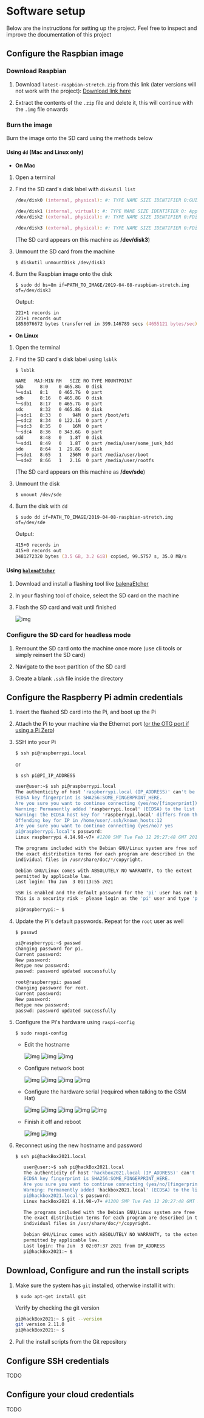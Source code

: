 # Software setup

Below are the instructions for setting up the project. Feel free to inspect and improve the documentation of this project

## Configure the Raspbian image

### Download Raspbian

1. Download `latest-raspbian-stretch.zip` from this link (later versions will not work with the project): [Download link here](https://downloads.raspberrypi.org/raspbian/images/raspbian-2019-04-09/)

2. Extract the contents of the `.zip` file and delete it, this will continue with the `.img` file onwards

### Burn the image

Burn the image onto the SD card using the methods below

#### Using `dd` (Mac and Linux only)

- **On Mac**

1. Open a terminal

2. Find the SD card's disk label with `diskutil list`
  
   ```zsh
   /dev/disk0 (internal, physical): #: TYPE NAME SIZE IDENTIFIER 0:GUID_partition_scheme *800.2 GB disk0 1: EFI WRONG_DISK 209.7 MB disk0s1 2:Apple_CoreStorage WRONG_DISK 799.3 GB disk0s2 3: Apple_Boot WRONG_DISK 650.0 MBdisk0s3

   /dev/disk1 (internal, virtual): #: TYPE NAME SIZE IDENTIFIER 0: Apple_HFS WRONG_DISK+798.9 GB disk1 Logical Volume on disk0s2 00000000-0000-0000-0000-000000000000Unlocked Encrypted
   /dev/disk2 (external, physical): #: TYPE NAME SIZE IDENTIFIER 0:FDisk_partition_scheme *15.8 GB disk2 1: Windows_NTFS WRONG_DISK 15.8 GB disk2s1

   /dev/disk3 (external, physical): #: TYPE NAME SIZE IDENTIFIER 0:FDisk_partition_scheme *31.9 GB disk3 1: Windows_FAT_32 RIGHT_DISK 43.5 MB disk3s1 2:Linux 31.9 GB disk3s2
   ```

   (The SD card appears on this machine as **/dev/disk3**)

3. Unmount the SD card from the machine

   `$ diskutil unmountDisk /dev/disk3`

4. Burn the Raspbian image onto the disk

   `$ sudo dd bs=8m if=PATH_TO_IMAGE/2019-04-08-raspbian-stretch.img of=/dev/disk3`

   Output:

   ```zsh
   221+1 records in 
   221+1 records out 
   1858076672 bytes transferred in 399.146789 secs (4655121 bytes/sec)
   ```

- **On Linux**

1. Open the terminal
2. Find the SD card's disk label using `lsblk`

   `$ lsblk`

   ```zsh
   NAME   MAJ:MIN RM   SIZE RO TYPE MOUNTPOINT
   sda      8:0    0 465.8G  0 disk 
   └─sda1   8:1    0 465.7G  0 part 
   sdb      8:16   0 465.8G  0 disk 
   └─sdb1   8:17   0 465.7G  0 part 
   sdc      8:32   0 465.8G  0 disk 
   ├─sdc1   8:33   0    94M  0 part /boot/efi
   ├─sdc2   8:34   0 122.1G  0 part /
   ├─sdc3   8:35   0    16M  0 part 
   └─sdc4   8:36   0 343.6G  0 part 
   sdd      8:48   0   1.8T  0 disk 
   └─sdd1   8:49   0   1.8T  0 part /media/user/some_junk_hdd
   sde      8:64   1  29.8G  0 disk 
   ├─sde1   8:65   1   256M  0 part /media/user/boot
   └─sde2   8:66   1   2.1G  0 part /media/user/rootfs
   ```

   (The SD card appears on this machine as **/dev/sde**)

3. Unmount the disk

   `$ umount /dev/sde`

4. Burn the disk with `dd`

   `$ sudo dd if=PATH_TO_IMAGE/2019-04-08-raspbian-stretch.img of=/dev/sde`

   Output:

   ```zsh
   415+0 records in
   415+0 records out
   3481272320 bytes (3.5 GB, 3.2 GiB) copied, 99.5757 s, 35.0 MB/s
   ```

#### Using [`balenaEtcher`](https://www.balena.io/etcher/)

1. Download and install a flashing tool like [balenaEtcher](https://www.balena.io/etcher/)

2. In your flashing tool of choice, select the SD card on the machine

3. Flash the SD card and wait until finished

   ![img](./images/etcher_flash.png)

### Configure the SD card for headless mode

1. Remount the SD card onto the machine once more (use cli tools or simply reinsert the SD card)

2. Navigate to the `boot` partition of the SD card

3. Create a blank `.ssh` file inside the directory

## Configure the Raspberry Pi admin credentials

1. Insert the flashed SD card into the Pi, and boot up the Pi

2. Attach the Pi to your machine via the Ethernet port ([or the OTG port if using a Pi Zero](https://learn.adafruit.com/turning-your-raspberry-pi-zero-into-a-usb-gadget/ethernet-gadget))

3. SSH into your Pi

   `$ ssh pi@raspberrypi.local`

   or

   `$ ssh pi@PI_IP_ADDRESS`

   ```zsh
   user@user:~$ ssh pi@raspberrypi.local
   The authenticity of host 'raspberrypi.local (IP_ADDRESS)' can't be established.
   ECDSA key fingerprint is SHA256:SOME_FINGERPRINT_HERE.
   Are you sure you want to continue connecting (yes/no/[fingerprint])? yes
   Warning: Permanently added 'raspberrypi.local' (ECDSA) to the list of known hosts.
   Warning: the ECDSA host key for 'raspberrypi.local' differs from the key for the IP address 'IP_ADDRESS'
   Offending key for IP in /home/user/.ssh/known_hosts:12
   Are you sure you want to continue connecting (yes/no)? yes
   pi@raspberrypi.local's password: 
   Linux raspberrypi 4.14.98-v7+ #1200 SMP Tue Feb 12 20:27:48 GMT 2019 armv7l

   The programs included with the Debian GNU/Linux system are free software;
   the exact distribution terms for each program are described in the
   individual files in /usr/share/doc/*/copyright.

   Debian GNU/Linux comes with ABSOLUTELY NO WARRANTY, to the extent
   permitted by applicable law.
   Last login: Thu Jun  3 01:13:55 2021

   SSH is enabled and the default password for the 'pi' user has not been changed.
   This is a security risk - please login as the 'pi' user and type 'passwd' to set a new password.

   pi@raspberrypi:~ $ 
   ```

4. Update the Pi's default passwords. Repeat for the `root` user as well

   `$ passwd`

   ```zsh
   pi@raspberrypi:~$ passwd
   Changing password for pi.
   Current password: 
   New password: 
   Retype new password: 
   passwd: password updated successfully
   ```

   ```zsh
   root@raspberrypi: passwd
   Changing password for root.
   Current password: 
   New password: 
   Retype new password: 
   passwd: password updated successfully
   ```

5. Configure the Pi's hardware using `raspi-config`

   `$ sudo raspi-config`

   - Edit the hostname

      ![img](images/raspi-config-1.png)
      ![img](images/raspi-config-2.png)
      ![img](images/raspi-config-3.png)

   - Configure network boot

      ![img](images/raspi-config-4.png)
      ![img](images/raspi-config-5.png)
      ![img](images/raspi-config-6.png)
      ![img](images/raspi-config-7.png)

   - Configure the hardware serial (required when talking to the GSM Hat)

      ![img](images/raspi-config-8.png)
      ![img](images/raspi-config-9.png)
      ![img](images/raspi-config-10.png)
      ![img](images/raspi-config-11.png)
      ![img](images/raspi-config-12.png)

   - Finish it off and reboot

      ![img](images/raspi-config-13.png)
      ![img](images/raspi-config-14.png)

6. Reconnect using the new hostname and password

   `$ ssh pi@hackBox2021.local`

   ```zsh
      user@user:~$ ssh pi@hackBox2021.local
      The authenticity of host 'hackbox2021.local (IP_ADDRESS)' can't be established.
      ECDSA key fingerprint is SHA256:SOME_FINGERPRINT_HERE.
      Are you sure you want to continue connecting (yes/no/[fingerprint])? yes
      Warning: Permanently added 'hackbox2021.local' (ECDSA) to the list of known hosts.
      pi@hackbox2021.local's password: 
      Linux hackBox2021 4.14.98-v7+ #1200 SMP Tue Feb 12 20:27:48 GMT 2019 armv7l

      The programs included with the Debian GNU/Linux system are free software;
      the exact distribution terms for each program are described in the
      individual files in /usr/share/doc/*/copyright.

      Debian GNU/Linux comes with ABSOLUTELY NO WARRANTY, to the extent
      permitted by applicable law.
      Last login: Thu Jun  3 02:07:37 2021 from IP_ADDRESS
      pi@hackBox2021:~ $ 

   ```

## Download, Configure and run the install scripts

1. Make sure the system has `git` installed, otherwise install it with:

   `$ sudo apt-get install git`

   Verify by checking the git version

   ```zsh
   pi@hackBox2021:~ $ git --version
   git version 2.11.0
   pi@hackBox2021:~ $ 
   ```

2. Pull the install scripts from the Git repository


## Configure SSH credentials

TODO

## Configure your cloud credentials

TODO